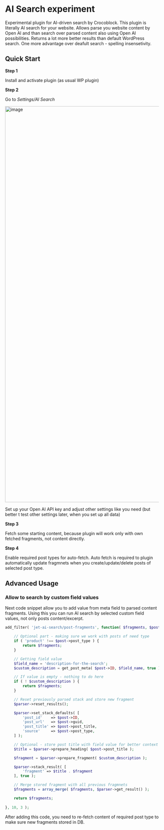 # AI Search experiment

Experimental plugin for AI-driven search by Crocoblock. This plugin is literally AI search for your website. Allows parse you website content by Open AI and than search over parsed content also using Open AI possibilities. Returns a lot more better results than default WordPress search. One more advantage over deafult search - spelling insensetivity.

## Quick Start

__Step 1__

Install and activate plugin (as usual WP plugin)

__Step 2__

Go to *Settings/AI Search*

<img width="1291" alt="image" src="https://github.com/Crocoblock/jet-ai-search/assets/4987981/e2d7fd28-9d2c-45f7-9cf9-c6b8d320e78d">

Set up your Open AI API key and adjust other settings like you need (but better t test other settings later, when you set up all data)

__Step 3__

Fetch some starting content, because plugin will work only with own fetched fragments, not content directly.

__Step 4__

Enable required post types for auto-fetch. Auto fetch is required to plugin automatically update fragmnets when you create/update/delete posts of selected post type.

## Advanced Usage

### Allow to search by custom field values

Next code snippet allow you to add value from meta field to parsed content fragments. Using this you can run AI search by selected custom field values, not only posts content/excerpt.

```php
add_filter( 'jet-ai-search/post-fragments', function( $fragments, $post, $parser ) {

	// Optional part - making sure we work with posts of need type
	if ( 'product' !== $post->post_type ) {
		return $fragments;
	}

	// Getting field value
	$field_name = 'description-for-the-search';
	$custom_description = get_post_meta( $post->ID, $field_name, true );

	// If value is empty - nothing to do here
	if ( ! $custom_description ) {
		return $fragments;
	}

	// Reset previously parsed stack and store new fragment
	$parser->reset_results();

	$parser->set_stack_defaults( [
		'post_id'    => $post->ID,
		'post_url'   => $post->guid,
		'post_title' => $post->post_title,
		'source'     => $post->post_type,
	] );

	// Optional - store post title with field value for better context
	$title = $parser->prepare_heading( $post->post_title );

	$fragment = $parser->prepare_fragment( $custom_description );

	$parser->stack_result( [
		'fragment' => $title . $fragment
	], true );

	// Merge stored fragment with all previous fragmnets
	$fragments = array_merge( $fragments, $parser->get_result() );

	return $fragments;
	
}, 10, 3 );
```
After adding this code, you need to re-fetch content of required post type to make sure new fragments stored in DB. 

